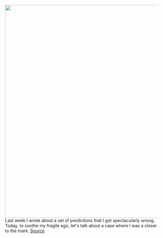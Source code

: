 <img src='https://cdn.vox-cdn.com/thumbor/aNpM1xFmpP1WC2TODwxsOQs2oZo=/0x0:2040x1360/1200x800/filters:focal(857x517:1183x843)/cdn.vox-cdn.com/uploads/chorus_image/image/66939824/acastro_200428_1777_coronavirus_0002.0.0.jpg' width='700px' /><br/>
Last week I wrote about a set of predictions that I got spectacularly wrong. Today, to soothe my fragile ego, let's talk about a case where I was a  closer to the mark.
<a href='https://www.theverge.com/interface/2020/6/16/21291656/apple-google-exposure-notification-covid-19-early-results-human-contact-tracing'> Source <a/>